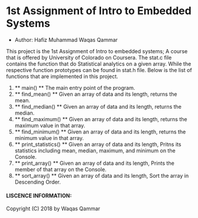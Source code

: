 # 1st Assignment of Intro to Embedded Systems
* Author: Hafiz Muhammad Waqas Qammar

This project is the 1st Assignment of Intro to embedded systems; A course that is offered by University of Colorado on Coursera. The stat.c file contains the function that do Statistical analytics on a given array. While the respective function prototypes can be found in stat.h file. Below is the list of functions that are implemented in this project.


1. ** main() ** The main entry point of the program.
2. ** find_mean() ** Given an array of data and its length, returns the mean.
3. ** find_median() ** Given an array of data and its length, returns the median.
4. ** find_maximum() ** Given an array of data and its length, returns the maximum value in that array.
5. ** find_minimum() ** Given an array of data and its length, returns the minimum value in that array.
6. ** print_statistics() ** Given an array of data and its length, Pritns its statistics including mean, median, maximum, and minimum on the Console.
7. ** print_array() ** Given an array of data and its length, Prints the member of that array on the Console.
8. ** sort_array() ** Given an array of data and its length, Sort the array in Descending Order.

#### LISCENCE INFORMATION:
Copyright (C) 2018 by Waqas Qammar
